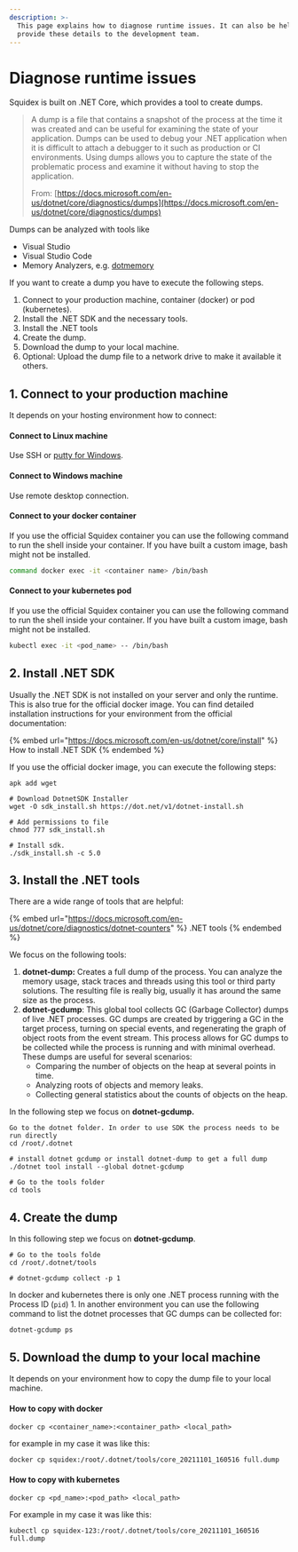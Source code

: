 ```yaml
---
description: >-
  This page explains how to diagnose runtime issues. It can also be helpful to
  provide these details to the development team.
---
```


# Diagnose runtime issues

Squidex is built on .NET Core, which provides a tool to create dumps.

> A dump is a file that contains a snapshot of the process at the time it was created and can be useful for examining the state of your application. Dumps can be used to debug your .NET application when it is difficult to attach a debugger to it such as production or CI environments. Using dumps allows you to capture the state of the problematic process and examine it without having to stop the application.
>
> From: [https://docs.microsoft.com/en-us/dotnet/core/diagnostics/dumps](https://docs.microsoft.com/en-us/dotnet/core/diagnostics/dumps)

Dumps can be analyzed with tools like

* Visual Studio
* Visual Studio Code
* Memory Analyzers, e.g. [dotmemory](https://www.jetbrains.com/dotmemory/?source=google\&medium=cpc\&campaign=12509621705\&gclid=Cj0KCQjw5oiMBhDtARIsAJi0qk2ZvCwqDMmKuDzjmibSonfQuJyZZW\_jkhbizatYncy8ipncfEM05BIaAsaXEALw\_wcB)

If you want to create a dump you have to execute the following steps.

1. &#x20;Connect to your production machine, container (docker) or pod (kubernetes).
2. Install the .NET SDK and the necessary tools.
3. Install the .NET tools
4. Create the dump.
5. Download the dump to your local machine.
6. Optional: Upload the dump file to a network drive to make it available it others.

## 1. Connect to your production machine

It depends on your hosting environment how to connect:

#### Connect to Linux machine

Use SSH or [putty for Windows](https://www.putty.org).

#### Connect to Windows machine

Use remote desktop connection.

#### Connect to your docker container

If you use the official Squidex container you can use the following command to run the shell inside your container. If you have built a custom image, bash might not be installed.

```bash
command docker exec -it <container name> /bin/bash
```

#### Connect to your kubernetes pod

If you use the official Squidex container you can use the following command to run the shell inside your container. If you have built a custom image, bash might not be installed.

```bash
kubectl exec -it <pod_name> -- /bin/bash
```

## 2. Install .NET SDK

Usually the .NET SDK is not installed on your server and only the runtime. This is also true for the official docker image. You can find detailed installation instructions for your environment from the official documentation:

{% embed url="https://docs.microsoft.com/en-us/dotnet/core/install" %}
How to install .NET SDK
{% endembed %}

If you use the official docker image, you can execute the following steps:

```
apk add wget

# Download DotnetSDK Installer
wget -O sdk_install.sh https://dot.net/v1/dotnet-install.sh

# Add permissions to file
chmod 777 sdk_install.sh

# Install sdk.
./sdk_install.sh -c 5.0
```

## 3. Install the .NET tools

There are a wide range of tools that are helpful:

{% embed url="https://docs.microsoft.com/en-us/dotnet/core/diagnostics/dotnet-counters" %}
.NET tools
{% endembed %}

We focus on the following tools:

1. **dotnet-dump:** Creates a full dump of the process. You can analyze the memory usage, stack traces and threads using this tool or third party solutions. The resulting file is really big, usually it has around the same size as the process.
2. **dotnet-gcdump**: This global tool collects GC (Garbage Collector) dumps of live .NET processes. GC dumps are created by triggering a GC in the target process, turning on special events, and regenerating the graph of object roots from the event stream. This process allows for GC dumps to be collected while the process is running and with minimal overhead. These dumps are useful for several scenarios:
   * Comparing the number of objects on the heap at several points in time.
   * Analyzing roots of objects and memory leaks.
   * Collecting general statistics about the counts of objects on the heap.

In the following step we focus on **dotnet-gcdump.**

```
Go to the dotnet folder. In order to use SDK the process needs to be run directly
cd /root/.dotnet

# install dotnet gcdump or install dotnet-dump to get a full dump
./dotnet tool install --global dotnet-gcdump 

# Go to the tools folder
cd tools
```

## 4. Create the dump

In this following step we focus on **dotnet-gcdump**.

```
# Go to the tools folde
cd /root/.dotnet/tools

# dotnet-gcdump collect -p 1
```

In docker and kubernetes there is only one .NET process running with the Process ID (`pid`) 1. In another environment you can use the following command to list the dotnet processes that GC dumps can be collected for:

```
dotnet-gcdump ps
```

## 5. Download the dump to your local machine <a href="#synopsis-2" id="synopsis-2"></a>

It depends on your environment how to copy the dump file to your local machine.&#x20;

#### How to copy with docker

```
docker cp <container_name>:<container_path> <local_path>
```

for example in my case it was like this:

```
docker cp squidex:/root/.dotnet/tools/core_20211101_160516 full.dump  
```

#### How to copy with kubernetes

```
docker cp <pd_name>:<pod_path> <local_path>
```

For example in my case it was like this:

```
kubectl cp squidex-123:/root/.dotnet/tools/core_20211101_160516 full.dump  
```
